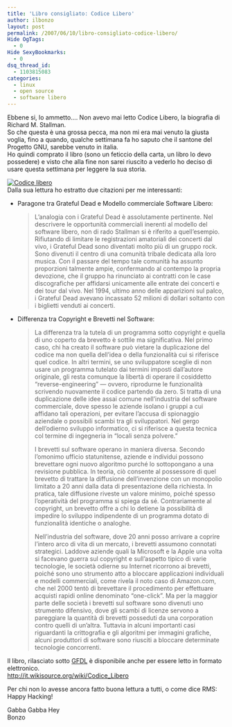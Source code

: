 ```yaml
---
title: 'Libro consigliato: Codice Libero'
author: ilbonzo
layout: post
permalink: /2007/06/10/libro-consigliato-codice-libero/
Hide OgTags:
  - 0
Hide SexyBookmarks:
  - 0
dsq_thread_id:
  - 1103815083
categories:
  - linux
  - open source
  - software libero
---
```

Ebbene si, lo ammetto&#8230;. Non avevo mai letto Codice Libero, la biografia di Richard M. Stallman.  
So che questa è una grossa pecca, ma non mi era mai venuto la giusta voglia, fino a quando, qualche settimana fa ho saputo che il santone del Progetto GNU, sarebbe venuto in italia.  
Ho quindi comprato il libro (sono un feticcio della carta, un libro lo devo possedere) e visto che alla fine non sarei riuscito a vederlo ho deciso di usare questa settimana per leggere la sua storia.

<a href='http://www.apogeonline.com/webzine/2003/01/14/10/200301141001' rel='www.apogeonline.com/webzine/2003/01/14/10/200301141001' title='Codice libero'><img src='http://magni.me/wp-content/uploads/2007/06/codicelibero-ico.jpg' alt='Codice libero' /></a>  
Dalla sua lettura ho estratto due citazioni per me interessanti:

*   Paragone tra Grateful Dead e Modello commerciale Software Libero:  
    > L&#8217;analogia con i Grateful Dead è assolutamente pertinente. Nel descrivere le opportunità commerciali inerenti al modello del software libero, non di rado Stallman si è riferito a quell&#8217;esempio. Rifiutando di limitare le registrazioni amatoriali dei concerti dal vivo, i Grateful Dead sono diventati molto più di un gruppo rock. Sono divenuti il centro di una comunità tribale dedicata alla loro musica. Con il passare del tempo tale comunità ha assunto proporzioni talmente ampie, confermando al contempo la propria devozione, che il gruppo ha rinunciato ai contratti con le case discografiche per affidarsi unicamente alle entrate dei concerti e dei tour dal vivo. Nel 1994, ultimo anno delle apparizioni sul palco, i Grateful Dead avevano incassato 52 milioni di dollari soltanto con i biglietti venduti ai concerti. 

*   Differenza tra Copyright e Brevetti nel Software:  
    > La differenza tra la tutela di un programma sotto copyright e quella di uno coperto da brevetto è sottile ma significativa. Nel primo caso, chi ha creato il software può vietare la duplicazione del codice ma non quella dell&#8217;idea o della funzionalità cui si riferisce quel codice. In altri termini, se uno sviluppatore sceglie di non usare un programma tutelato dai termini imposti dall&#8217;autore originale, gli resta comunque la libertà di operare il cosiddetto &#8220;reverse-engineering&#8221; — ovvero, riprodurne le funzionalità scrivendo nuovamente il codice partendo da zero. Si tratta di una duplicazione delle idee assai comune nell&#8217;industria del software commerciale, dove spesso le aziende isolano i gruppi a cui affidano tali operazioni, per evitare l&#8217;accusa di spionaggio aziendale o possibili scambi tra gli sviluppatori. Nel gergo dell&#8217;odierno sviluppo informatico, ci si riferisce a questa tecnica col termine di ingegneria in &#8220;locali senza polvere.&#8221;
    > 
    > I brevetti sul software operano in maniera diversa. Secondo l&#8217;omonimo ufficio statunitense, aziende e individui possono brevettare ogni nuovo algoritmo purché lo sottopongano a una revisione pubblica. In teoria, ciò consente al possessore di quel brevetto di trattare la diffusione dell&#8217;invenzione con un monopolio limitato a 20 anni dalla data di presentazione della richiesta. In pratica, tale diffusione riveste un valore minimo, poiché spesso l&#8217;operatività del programma si spiega da sé. Contrariamente al copyright, un brevetto offre a chi lo detiene la possibilità di impedire lo sviluppo indipendente di un programma dotato di funzionalità identiche o analoghe.
    > 
    > Nell&#8217;industria del software, dove 20 anni posso arrivare a coprire l&#8217;intero arco di vita di un mercato, i brevetti assumono connotati strategici. Laddove aziende quali la Microsoft e la Apple una volta si facevano guerra sul copyright e sull&#8217;aspetto tipico di varie tecnologie, le società odierne su Internet ricorrono ai brevetti, poiché sono uno strumento atto a bloccare applicazioni individuali e modelli commerciali, come rivela il noto caso di Amazon.com, che nel 2000 tentò di brevettare il procedimento per effettuare acquisti rapidi online denominato &#8220;one-click&#8221;. Ma per la maggior parte delle società i brevetti sul software sono divenuti uno strumento difensivo, dove gli scambi di licenze servono a pareggiare la quantità di brevetti posseduti da una corporation contro quelli di un&#8217;altra. Tuttavia in alcuni importanti casi riguardanti la crittografia e gli algoritmi per immagini grafiche, alcuni produttori di software sono riusciti a bloccare determinate tecnologie concorrenti.

Il libro, rilasciato sotto [GFDL][1] è disponibile anche per essere letto in formato elettronico.  
<http://it.wikisource.org/wiki/Codice_Libero>

Per chi non lo avesse ancora fatto buona lettura a tutti, o come dice RMS: Happy Hacking!

Gabba Gabba Hey  
Bonzo

<div class='kindleWidget kindleLight' >
  
</div>



 [1]: http://it.wikipedia.org/wiki/GNU_Free_Documentation_License